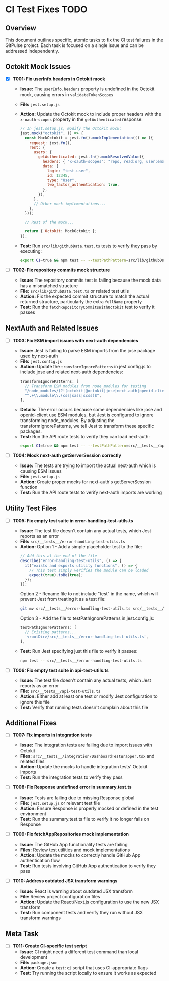 # CI Test Fixes TODO

## Overview

This document outlines specific, atomic tasks to fix the CI test failures in the GitPulse project. Each task is focused on a single issue and can be addressed independently.

## Octokit Mock Issues

- [x] **T001: Fix userInfo.headers in Octokit mock**

  - **Issue:** The `userInfo.headers` property is undefined in the Octokit mock, causing errors in `validateTokenScopes`
  - **File:** `jest.setup.js`
  - **Action:** Update the Octokit mock to include proper headers with the `x-oauth-scopes` property in the `getAuthenticated` response:

    ```javascript
    // In jest.setup.js, modify the Octokit mock:
    jest.mock("octokit", () => {
      const MockOctokit = jest.fn().mockImplementation(() => ({
        request: jest.fn(),
        rest: {
          users: {
            getAuthenticated: jest.fn().mockResolvedValue({
              headers: { "x-oauth-scopes": "repo, read:org, user:email" },
              data: {
                login: "test-user",
                id: 12345,
                type: "User",
                two_factor_authentication: true,
              },
            }),
          },
          // Other mock implementations...
        },
      }));

      // Rest of the mock...

      return { Octokit: MockOctokit };
    });
    ```

  - **Test:** Run `src/lib/githubData.test.ts` tests to verify they pass by executing:
    ```bash
    export CI=true && npm test -- --testPathPattern=src/lib/githubData.test.ts
    ```

- [ ] **T002: Fix repository commits mock structure**
  - **Issue:** The repository commits test is failing because the mock data has a mismatched structure
  - **File:** `src/lib/githubData.test.ts` or related test utils
  - **Action:** Fix the expected commit structure to match the actual returned structure, particularly the extra `fullName` property
  - **Test:** Run the `fetchRepositoryCommitsWithOctokit` test to verify it passes

## NextAuth and Related Issues

- [ ] **T003: Fix ESM import issues with next-auth dependencies**

  - **Issue:** Jest is failing to parse ESM imports from the jose package used by next-auth
  - **File:** `jest.config.js`
  - **Action:** Update the `transformIgnorePatterns` in jest.config.js to include jose and related next-auth dependencies:
    ```javascript
    transformIgnorePatterns: [
      // Transform ESM modules from node_modules for testing
      "/node_modules/(?!(octokit|@octokit|jose|next-auth|openid-client)/)",
      "^.+\\.module\\.(css|sass|scss)$",
    ],
    ```
  - **Details:** The error occurs because some dependencies like jose and openid-client use ESM modules, but Jest is configured to ignore transforming node_modules. By adjusting the transformIgnorePatterns, we tell Jest to transform these specific packages.
  - **Test:** Run the API route tests to verify they can load next-auth:
    ```bash
    export CI=true && npm test -- --testPathPattern=src/__tests__/api/my-activity.test.ts
    ```

- [ ] **T004: Mock next-auth getServerSession correctly**
  - **Issue:** The tests are trying to import the actual next-auth which is causing ESM issues
  - **File:** `jest.setup.js`
  - **Action:** Create proper mocks for next-auth's getServerSession function
  - **Test:** Run the API route tests to verify next-auth imports are working

## Utility Test Files

- [ ] **T005: Fix empty test suite in error-handling-test-utils.ts**

  - **Issue:** The test file doesn't contain any actual tests, which Jest reports as an error
  - **File:** `src/__tests__/error-handling-test-utils.ts`
  - **Action:** Option 1 - Add a simple placeholder test to the file:
    ```javascript
    // Add this at the end of the file
    describe("error-handling-test-utils", () => {
      it("exists and exports utility functions", () => {
        // This test simply verifies the module can be loaded
        expect(true).toBe(true);
      });
    });
    ```
    Option 2 - Rename file to not include "test" in the name, which will prevent Jest from treating it as a test file:
    ```bash
    git mv src/__tests__/error-handling-test-utils.ts src/__tests__/error-handling-utils.ts
    ```
    Option 3 - Add the file to testPathIgnorePatterns in jest.config.js:
    ```javascript
    testPathIgnorePatterns: [
      // Existing patterns...
      '<rootDir>/src/__tests__/error-handling-test-utils.ts',
    ],
    ```
  - **Test:** Run Jest specifying just this file to verify it passes:
    ```bash
    npm test -- src/__tests__/error-handling-test-utils.ts
    ```

- [ ] **T006: Fix empty test suite in api-test-utils.ts**
  - **Issue:** The test file doesn't contain any actual tests, which Jest reports as an error
  - **File:** `src/__tests__/api-test-utils.ts`
  - **Action:** Either add at least one test or modify Jest configuration to ignore this file
  - **Test:** Verify that running tests doesn't complain about this file

## Additional Fixes

- [ ] **T007: Fix imports in integration tests**

  - **Issue:** The integration tests are failing due to import issues with Octokit
  - **Files:** `src/__tests__/integration/DashboardTestWrapper.tsx` and related files
  - **Action:** Update the mocks to handle integration tests' Octokit imports
  - **Test:** Run the integration tests to verify they pass

- [ ] **T008: Fix Response undefined error in summary.test.ts**

  - **Issue:** Tests are failing due to missing Response global
  - **File:** `jest.setup.js` or relevant test file
  - **Action:** Ensure Response is properly mocked or defined in the test environment
  - **Test:** Run the summary.test.ts file to verify it no longer fails on Response

- [ ] **T009: Fix fetchAppRepositories mock implementation**

  - **Issue:** The GitHub App functionality tests are failing
  - **Files:** Review test utilities and mock implementations
  - **Action:** Update the mocks to correctly handle GitHub App authentication flow
  - **Test:** Run tests involving GitHub App authentication to verify they pass

- [ ] **T010: Address outdated JSX transform warnings**
  - **Issue:** React is warning about outdated JSX transform
  - **File:** Review project configuration files
  - **Action:** Update the React/Next.js configuration to use the new JSX transform
  - **Test:** Run component tests and verify they run without JSX transform warnings

## Meta Task

- [ ] **T011: Create CI-specific test script**
  - **Issue:** CI might need a different test command than local development
  - **File:** `package.json`
  - **Action:** Create a `test:ci` script that uses CI-appropriate flags
  - **Test:** Try running the script locally to ensure it works as expected
